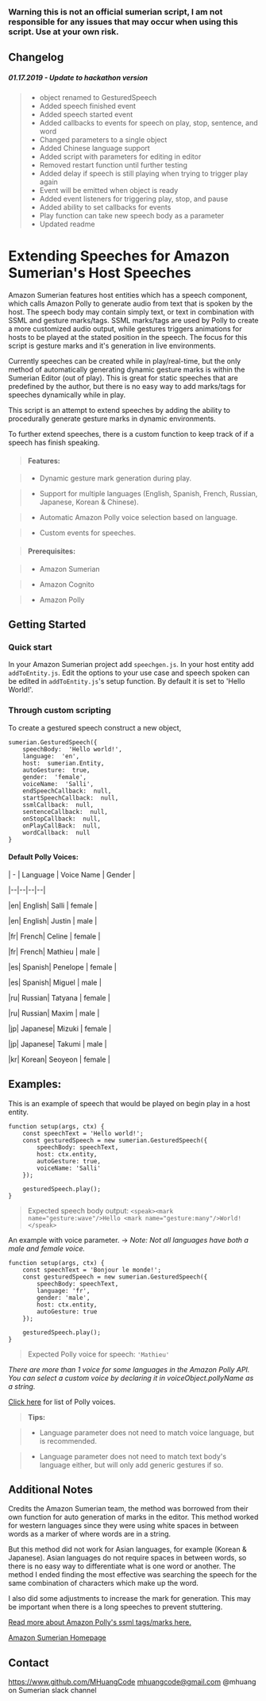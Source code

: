 ### Warning this is not an official sumerian script, I am not responsible for any issues that may occur when using this script. Use at your own risk.



## Changelog



#####  01.17.2019 - Update to hackathon version

>  - object renamed to GesturedSpeech
>  - Added speech finished event
>  - Added speech started event
>  - Added callbacks to events for speech on play, stop, sentence, and word
>  - Changed parameters to a single object
>  - Added Chinese language support
>  - Added script with parameters for editing in editor
>  - Removed restart function until further testing
>  - Added delay if speech is still playing when trying to trigger play again
>  - Event will be emitted when object is ready
>  - Added event listeners for triggering play, stop, and pause
>  - Added ability to set callbacks for events
>  - Play function can take new speech body as a parameter
>  - Updated readme




# Extending Speeches for Amazon Sumerian's Host Speeches



Amazon Sumerian features host entities which has a speech component, which calls Amazon Polly to generate audio from text that is spoken by the host. The speech body may contain simply text, or text in combination with SSML and gesture marks/tags. SSML marks/tags are used by Polly to create a more customized audio output, while gestures triggers animations for hosts to be played at the stated position in the speech. The focus for this script is gesture marks and it's generation in live environments.



Currently speeches can be created while in play/real-time, but the only method of automatically generating dynamic gesture marks is within the Sumerian Editor (out of play). This is great for static speeches that are predefined by the author, but there is no easy way to add marks/tags for speeches dynamically while in play.



This script is an attempt to extend speeches by adding the ability to procedurally generate gesture marks in dynamic environments.



To further extend speeches, there is a custom function to keep track of if a speech has finish speaking.



>  #### Features:

>  - Dynamic gesture mark generation during play.

>  - Support for multiple languages (English, Spanish, French, Russian, Japanese, Korean & Chinese).

>  - Automatic Amazon Polly voice selection based on language.

>  - Custom events for speeches.

>  #### Prerequisites:

>  - Amazon Sumerian

>  - Amazon Cognito

>  - Amazon Polly


## Getting Started

### Quick start
In your Amazon Sumerian project add `speechgen.js`.
In your host entity add `addToEntity.js`.
Edit the options to your use case and speech spoken can be edited in `addToEntity.js`'s setup function. By default it is set to 'Hello World!'.

### Through custom scripting

To create a gestured speech construct a new object,

    sumerian.GesturedSpeech({
		speechBody:  'Hello world!',
		language:  'en',
		host:  sumerian.Entity,
		autoGesture:  true,
		gender:  'female',
		voiceName:  'Salli',
		endSpeechCallback:  null,
		startSpeechCallback:  null,
		ssmlCallback:  null,
		sentenceCallback:  null,
		onStopCallback:  null,
		onPlayCallBack:  null,
		wordCallback:  null
	}

#### Default Polly Voices:

| - | Language | Voice Name | Gender |

|--|--|--|--|

|en| English| Salli | female |

|en| English| Justin | male |

|fr| French| Celine | female |

|fr| French| Mathieu | male |

|es| Spanish| Penelope | female |

|es| Spanish| Miguel | male |

|ru| Russian| Tatyana | female |

|ru| Russian| Maxim | male |

|jp| Japanese| Mizuki | female |

|jp| Japanese| Takumi | male |

|kr| Korean| Seoyeon | female |




## Examples:



This is an example of speech that would be played on begin play in a host entity.



    function setup(args, ctx) {
	    const speechText = 'Hello world!';
	    const gesturedSpeech = new sumerian.GesturedSpeech({
		    speechBody: speechText,
		    host: ctx.entity,
		    autoGesture: true,
		    voiceName: 'Salli'
	    });

	    gesturedSpeech.play();
    }



> Expected speech body output: `<speak><mark name="gesture:wave"/>Hello <mark name="gesture:many"/>World!</speak>`




An example with voice parameter. -> *Note: Not all languages have both a male and female voice.*



    function setup(args, ctx) {
	    const speechText = 'Bonjour le monde!';
	    const gesturedSpeech = new sumerian.GesturedSpeech({
			speechBody: speechText,
			language: 'fr',
			gender: 'male',
			host: ctx.entity,
			autoGesture: true
		});

	    gesturedSpeech.play();
    }



> Expected Polly voice for speech: `'Mathieu'`



*There are more than 1 voice for some languages in the Amazon Polly API. You can select a custom voice by declaring it in voiceObject.pollyName as a string.*



[Click here](https://docs.aws.amazon.com/polly/latest/dg/voicelist.html) for list of Polly voices.



>  **Tips:**

>

>

>  - Language parameter does not need to match voice language, but is recommended.

>  - Language parameter does not need to match text body's language either, but will only add generic gestures if so.





## Additional Notes



Credits the Amazon Sumerian team, the method was borrowed from their own function for auto generation of marks in the editor. This method worked for western languages since they were using white spaces in between words as a marker of where words are in a string.



But this method did not work for Asian languages, for example (Korean & Japanese). Asian languages do not require spaces in between words, so there is no easy way to differentiate what is one word or another. The method I ended finding the most effective was searching the speech for the same combination of characters which make up the word.



I also did some adjustments to increase the mark for generation. This may be important when there is a long speeches to prevent stuttering.



[Read more about Amazon Polly's ssml tags/marks here.](https://docs.aws.amazon.com/polly/latest/dg/supported-ssml.html)



[Amazon Sumerian Homepage](https://aws.amazon.com/sumerian/)



## Contact

https://www.github.com/MHuangCode
mhuangcode@gmail.com
@mhuang on Sumerian slack channel